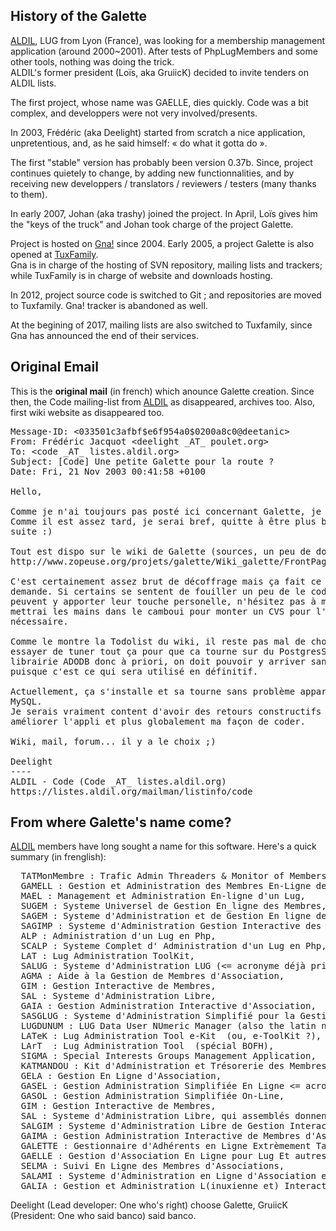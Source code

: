<h2>History of the Galette</h2>


<p><a href="http://www.aldil.org/">ALDIL</a>, LUG from Lyon (France), was looking for a membership management application (around 2000~2001). After tests of PhpLugMembers and some other tools, nothing was doing the trick.<br />
ALDIL's former president (Loïs, aka GruiicK) decided to invite tenders on ALDIL lists.</p>


<p>The first project, whose name was GAELLE, dies quickly. Code was a bit complex, and developpers were not very involved/presents.</p>


<p>In 2003, Frédéric (aka Deelight) started from scratch a nice application, unpretentious, and, as he said himself: « do what it gotta do ».</p>


<p>The first "stable" version has probably been version 0.37b. Since, project continues quietely to change, by adding new functionnalities, and by receiving new developpers / translators / reviewers / testers (many thanks to them).</p>


<p>In early 2007, Johan (aka trashy) joined the project. In April, Loïs gives him the "keys of the truck" and Johan took charge of the project Galette.</p>


<p>Project is hosted on <a href="http://gna.org/projects/galette/">Gna!</a> since 2004. Early 2005, a project Galette is also opened at <a href="http://tuxfamily.org">TuxFamily</a>.<br />
Gna is in charge of the hosting of SVN repository, mailing lists and trackers; while TuxFamily is in charge of website and downloads hosting.</p>


<p>In 2012, project source code is switched to Git ; and repositories are moved to Tuxfamily. Gna! tracker is abandoned as well.</p>


<p>At the begining of 2017, mailing lists are also switched to Tuxfamily, since Gna has announced the end of their services.</p>


<h2>Original Email</h2>


<p>This is the <strong>original mail</strong> (in french) which anounce Galette creation. Since then, the Code mailing-list from <a href="http://www.aldil.org">ALDIL</a> as disappeared, archives too.
Also, first wiki website as disappeared too.</p>

<pre>
Message-ID: &lt;033501c3afbf$e6f954a0$0200a8c0@deetanic&gt;
From: Frédéric Jacquot &lt;deelight _AT_ poulet.org&gt;
To: &lt;code _AT_ listes.aldil.org&gt;
Subject: [Code] Une petite Galette pour la route ?
Date: Fri, 21 Nov 2003 00:41:58 +0100

Hello,

Comme je n'ai toujours pas posté ici concernant Galette, je le fais.
Comme il est assez tard, je serai bref, quitte à être plus bavard par la
suite :)

Tout est dispo sur le wiki de Galette (sources, un peu de doc, demo...) :
http://www.zopeuse.org/projets/galette/Wiki_galette/FrontPage

C'est certainement assez brut de décoffrage mais ça fait ce qu'on lui
demande. Si certains se sentent de fouiller un peu de le code pour voir s'il
peuvent y apporter leur touche personelle, n'hésitez pas à me le dire et je
mettrai les mains dans le camboui pour monter un CVS pour l'occasion si
nécessaire.

Comme le montre la Todolist du wiki, il reste pas mal de choses, notamment
essayer de tuner tout ça pour que ca tourne sur du PostgresSQL (j'utilise la
librairie ADODB donc à priori, on doit pouvoir y arriver sans trop de mal),
puisque c'est ce qui sera utilisé en définitif.

Actuellement, ça s'installe et sa tourne sans problème apparent sur du
MySQL.
Je serais vraiment content d'avoir des retours constructifs pour pouvoir
améliorer l'appli et plus globalement ma façon de coder.

Wiki, mail, forum... il y a le choix ;)

Deelight
----
ALDIL - Code (Code _AT_ listes.aldil.org)
https://listes.aldil.org/mailman/listinfo/code
</pre>


<h2>From where Galette's name come?</h2>


<p><a href="http://www.aldil.org/">ALDIL</a> members have long sought a name for this software. Here's a quick summary (in frenglish):</p>


<pre>  TATMonMembre : Trafic Admin Threaders &amp; Monitor of Members,
  GAMELL : Gestion et Administration des Membres En-Ligne de LUG,
  MAEL : Management et Administration En-ligne d'un Lug,
  SUGEM : Systeme Universel de Gestion En_ligne des Membres,
  SAGEM : Systeme d'Administration et de Gestion En ligne des Membres,
  SAGIMP : Systeme d'Administration Gestion Interactive des Membres en Php,
  ALP : Administration d'un Lug en Php,
  SCALP : Systeme Complet d' Administration d'un Lug en Php,
  LAT : Lug Administration ToolKit,
  SALUG : Systeme d'Administration LUG (&lt;= acronyme déjà pris, LUG existant),
  AGMA : Aide à la Gestion de Membres d'Association,
  GIM : Gestion Interactive de Membres,
  SAL : Systeme d'Administration Libre,
  GAIA : Gestion Administration Interactive d'Association,
  SASGLUG : Systeme d'Administration Simplifié pour la Gestion d'un LUG,
  LUGDUNUM : LUG Data User NUmeric Manager (also the latin name of Lyon),
  LATeK : Lug Administration Tool e-Kit  (ou, e-ToolKit ?),
  LArT  : Lug Administration Tool  (spécial BOFH),
  SIGMA : Special Interests Groups Management Application,
  KATMANDOU : Kit d'Administration et Trésorerie des Membres d'Association Nonlucrative,
  GELA : Gestion En Ligne d'Association,
  GASEL : Gestion Administration Simplifiée En Ligne &lt;= acronyme déjà pris (linux-nante),
  GASOL : Gestion Administration Simplifiée On-Line,
  GIM : Gestion Interactive de Membres,
  SAL : Systeme d'Administration Libre, qui assemblés donnent :
  SALGIM : Systeme d'Administration Libre de Gestion Interactive de Membres,
  GAIMA : Gestion Administration Interactive de Membres d'Association,
  GALETTE : Gestionnaire d'Adhérents en Ligne Extrèmement Tarabiscoté mais Tellement Efficace,
  GAELLE : Gestion d'Association En Ligne pour Lug Et autres,
  SELMA : Suivi En Ligne des Membres d'Associations,
  SALAMI : Systeme d'Administration en Ligne d'Association et ses Membres Interactifs,
  GALIA : Gestion et Administration L(inuxienne et) Interactive d'Association.</pre>


<p>Deelight (Lead developer: One who's right) choose Galette, GruiicK (President: One who said banco) said banco.</p>
